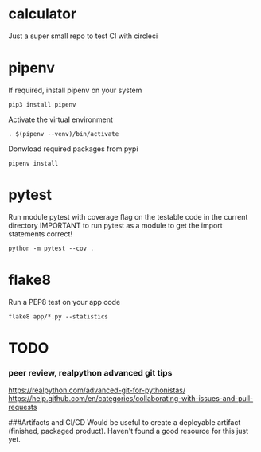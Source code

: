 # calculator
Just a super small repo to test CI with circleci

# pipenv
If required, install pipenv on your system

    pip3 install pipenv

Activate the virtual environment

    . $(pipenv --venv)/bin/activate
    
Donwload required packages from pypi

    pipenv install
    
# pytest
Run module pytest with coverage flag on the testable code in the current directory
IMPORTANT to run pytest as a module to get the import statements correct!

    python -m pytest --cov .

# flake8
 Run a PEP8 test on your app code
 
    flake8 app/*.py --statistics

# TODO
### peer review, realpython advanced git tips
https://realpython.com/advanced-git-for-pythonistas/
https://help.github.com/en/categories/collaborating-with-issues-and-pull-requests

###Artifacts and CI/CD
Would be useful to create a deployable artifact (finished, packaged product).
Haven't found a good resource for this just yet. 